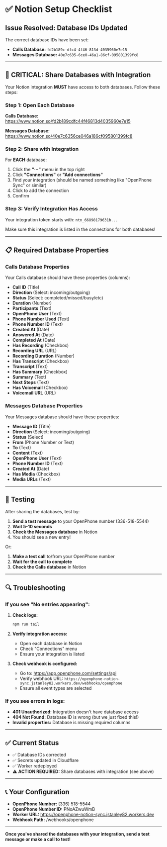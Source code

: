 # ✅ Notion Setup Checklist

## Issue Resolved: Database IDs Updated

The correct database IDs have been set:
- **Calls Database:** `fd2b189c-dfc4-4f46-813d-4035960e7e15`
- **Messages Database:** `40e7c635-6ce0-46a1-86cf-095801399fc8`

---

## 🔑 CRITICAL: Share Databases with Integration

Your Notion integration **MUST** have access to both databases. Follow these steps:

### Step 1: Open Each Database

**Calls Database:**
https://www.notion.so/fd2b189cdfc44f46813d4035960e7e15

**Messages Database:**
https://www.notion.so/40e7c6356ce046a186cf095801399fc8

### Step 2: Share with Integration

For **EACH** database:

1. Click the **"⋯"** menu in the top right
2. Click **"Connections"** or **"Add connections"**
3. Find your integration (should be named something like "OpenPhone Sync" or similar)
4. Click to add the connection
5. Confirm

### Step 3: Verify Integration Has Access

Your integration token starts with: `ntn_66898179631b...`

Make sure this integration is listed in the connections for both databases!

---

## 📋 Required Database Properties

### Calls Database Properties

Your Calls database should have these properties (columns):
- **Call ID** (Title)
- **Direction** (Select: incoming/outgoing)
- **Status** (Select: completed/missed/busy/etc)
- **Duration** (Number)
- **Participants** (Text)
- **OpenPhone User** (Text)
- **Phone Number Used** (Text)
- **Phone Number ID** (Text)
- **Created At** (Date)
- **Answered At** (Date)
- **Completed At** (Date)
- **Has Recording** (Checkbox)
- **Recording URL** (URL)
- **Recording Duration** (Number)
- **Has Transcript** (Checkbox)
- **Transcript** (Text)
- **Has Summary** (Checkbox)
- **Summary** (Text)
- **Next Steps** (Text)
- **Has Voicemail** (Checkbox)
- **Voicemail URL** (URL)

### Messages Database Properties

Your Messages database should have these properties:
- **Message ID** (Title)
- **Direction** (Select: incoming/outgoing)
- **Status** (Select)
- **From** (Phone Number or Text)
- **To** (Text)
- **Content** (Text)
- **OpenPhone User** (Text)
- **Phone Number ID** (Text)
- **Created At** (Date)
- **Has Media** (Checkbox)
- **Media URLs** (Text)

---

## 🧪 Testing

After sharing the databases, test by:

1. **Send a test message** to your OpenPhone number (336-518-5544)
2. **Wait 5-10 seconds**
3. **Check the Messages database** in Notion
4. You should see a new entry!

Or:

1. **Make a test call** to/from your OpenPhone number
2. **Wait for the call to complete**
3. **Check the Calls database** in Notion

---

## 🔍 Troubleshooting

### If you see "No entries appearing":

1. **Check logs:**
   ```bash
   npm run tail
   ```

2. **Verify integration access:**
   - Open each database in Notion
   - Check "Connections" menu
   - Ensure your integration is listed

3. **Check webhook is configured:**
   - Go to: https://app.openphone.com/settings/api
   - Verify webhook URL: `https://openphone-notion-sync.jstanley82.workers.dev/webhooks/openphone`
   - Ensure all event types are selected

### If you see errors in logs:

- **401 Unauthorized:** Integration doesn't have database access
- **404 Not Found:** Database ID is wrong (but we just fixed this!)
- **Invalid properties:** Database is missing required columns

---

## ✅ Current Status

- ✅ Database IDs corrected
- ✅ Secrets updated in Cloudflare
- ✅ Worker redeployed
- ⚠️ **ACTION REQUIRED:** Share databases with integration (see above)

---

## 📞 Your Configuration

- **OpenPhone Number:** (336) 518-5544
- **OpenPhone Number ID:** PNoAZwuWmB
- **Worker URL:** https://openphone-notion-sync.jstanley82.workers.dev
- **Webhook Path:** /webhooks/openphone

---

**Once you've shared the databases with your integration, send a test message or make a call to test!**
